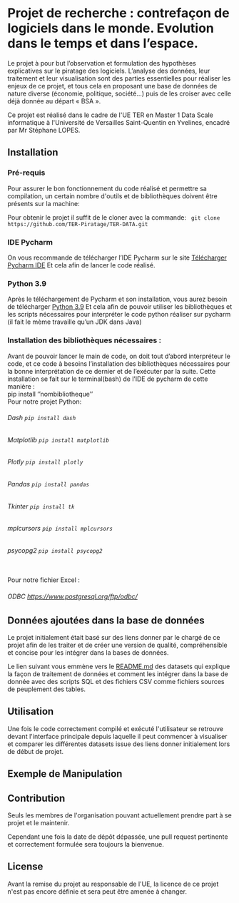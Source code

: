 # Projet de recherche : contrefaçon de logiciels dans le monde. Evolution dans le temps et dans l’espace.
Le projet à pour but l’observation et formulation des hypothèses explicatives sur le piratage des  logiciels. L’analyse des données, leur traitement et leur visualisation sont des parties essentielles pour réaliser les enjeux de ce  projet, et tous cela en proposant une base de données de nature diverse (économie, politique, société…) puis de les croiser avec celle déjà donnée au départ « BSA ».

Ce projet est réalisé dans le cadre de l'UE TER en Master 1 Data Scale informatique à l'Université de Versailles Saint-Quentin en Yvelines, encadré par Mr Stéphane LOPES.

## Installation 
### Pré-requis
Pour assurer le bon fonctionnement du code réalisé et permettre sa compilation, un certain nombre d'outils  et  de bibliothèques doivent être présents sur la machine:

Pour obtenir le projet il suffit de le cloner avec la commande:
` git clone https://github.com/TER-Piratage/TER-DATA.git`

### IDE Pycharm
On vous recommande de télécharger  l’IDE Pycharm sur le site [Télécharger Pycharm IDE](https://www.jetbrains.com/fr-fr/pycharm/download/ ) 
Et cela afin de lancer le code réalisé.
### Python 3.9
Après le téléchargement de Pycharm et son installation, vous aurez besoin de télécharger [Python 3.9](https://www.python.org/downloads/) 
Et cela afin de pouvoir utiliser les bibliothèques et les scripts nécessaires pour interpréter le code python réaliser sur pycharm (il fait le mème travaille qu’un JDK dans Java)

### Installation des bibliothèques nécessaires :
 Avant de pouvoir lancer le main de code, on doit tout d’abord interpréteur le code, et ce code à besoins l’installation des bibliothèques nécessaires pour la bonne interprétation de ce dernier et de l’exécuter par la suite.
Cette installation se fait sur le terminal(bash) de l’IDE de pycharm de cette manière :
<br>pip install ‘’nombibliotheque’’
<br>Pour notre projet Python:
###### Dash  `pip install dash`
###### Matplotlib  `pip install matplotlib`
###### Plotly  `pip install plotly`
###### Pandas  `pip install pandas`
###### Tkinter   `pip install tk`
###### mplcursors   `pip install mplcursors`
###### psycopg2   `pip install psycopg2` 
<br>Pour notre fichier Excel :
###### ODBC   https://www.postgresql.org/ftp/odbc/
## Données ajoutées dans la base de données
Le projet initialement était basé sur des liens donner par le chargé de ce projet afin de les traiter et de créer une version de qualité, compréhensible et concise pour les intégrer dans la bases de données.

Le lien suivant vous emmène vers le [README.md](./importation/Database/DATASETS/README.md)
des datasets qui explique la façon de traitement de données et comment les intégrer dans la base de donnée avec des scripts SQL et des fichiers CSV comme fichiers sources
de peuplement des tables.

## Utilisation

Une fois le code correctement compilé et exécuté l'utilisateur se retrouve devant l'interface principale depuis laquelle il peut commencer à visualiser et comparer
les différentes datasets issue des liens donner initialement lors de début de projet.

## Exemple de Manipulation 
## Contribution
Seuls les membres de l'organisation pouvant actuellement prendre part à se projet et le maintenir.

Cependant une fois la date de dépôt dépassée, une pull request pertinente et correctement formulée sera toujours la bienvenue.

## License
Avant la remise du projet au responsable de l'UE, la licence de ce projet n'est pas encore définie et sera peut être amenée à changer.
